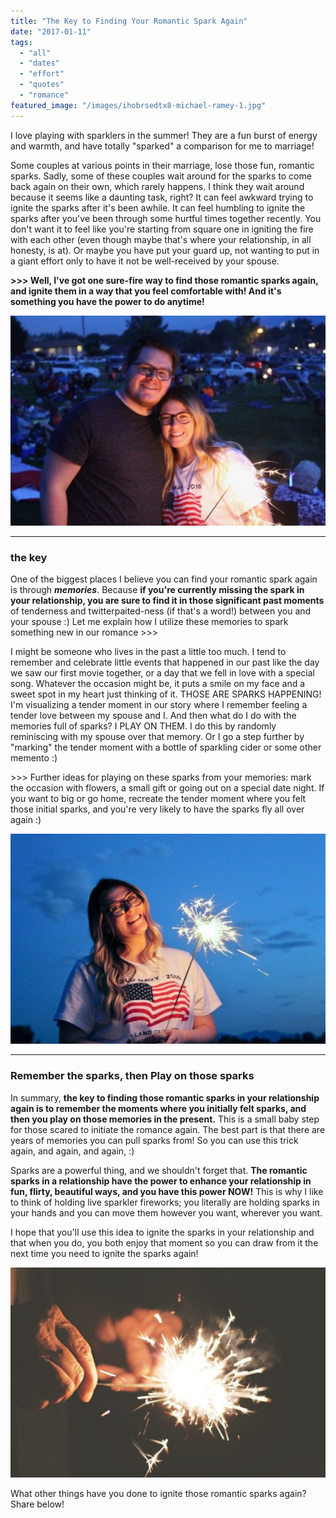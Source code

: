 ```yaml
---
title: "The Key to Finding Your Romantic Spark Again"
date: "2017-01-11"
tags:
  - "all"
  - "dates"
  - "effort"
  - "quotes"
  - "romance"
featured_image: "/images/ihobrsedtx8-michael-ramey-1.jpg"
---
```


I love playing with sparklers in the summer! They are a fun burst of energy and warmth, and have totally "sparked" a comparison for me to marriage!

Some couples at various points in their marriage, lose those fun, romantic sparks. Sadly, some of these couples wait around for the sparks to come back again on their own, which rarely happens. I think they wait around because it seems like a daunting task, right? It can feel awkward trying to ignite the sparks after it's been awhile. It can feel humbling to ignite the sparks after you've been through some hurtful times together recently. You don't want it to feel like you're starting from square one in igniting the fire with each other (even though maybe that's where your relationship, in all honesty, is at). Or maybe you have put your guard up, not wanting to put in a giant effort only to have it not be well-received by your spouse.

**\>>> Well, I've got one sure-fire way to find those romantic sparks again, and ignite them in a way that you feel comfortable with! And it's something you have the power to do anytime!**

![sparks in marriage, missing sparks in marriage, igniting sparks in marriage, igniting the sparks in marriage again, finding sparks in marriage again, marriage advice, marriage help](/images/IMG_1134-1.jpg)

* * *

### the key

One of the biggest places I believe you can find your romantic spark again is through _**memories**_. Because **if you're currently missing the spark in your relationship, you are sure to find it in those significant past moments** of tenderness and twitterpaited-ness (if that's a word!) between you and your spouse :) Let me explain how I utilize these memories to spark something new in our romance >>>

I might be someone who lives in the past a little too much. I tend to remember and celebrate little events that happened in our past like the day we saw our first movie together, or a day that we fell in love with a special song. Whatever the occasion might be, it puts a smile on my face and a sweet spot in my heart just thinking of it. THOSE ARE SPARKS HAPPENING! I'm visualizing a tender moment in our story where I remember feeling a tender love between my spouse and I. And then what do I do with the memories full of sparks? I PLAY ON THEM. I do this by randomly reminiscing with my spouse over that memory. Or I go a step further by "marking" the tender moment with a bottle of sparkling cider or some other memento :)

\>>> Further ideas for playing on these sparks from your memories: mark the occasion with flowers, a small gift or going out on a special date night. If you want to big or go home, recreate the tender moment where you felt those initial sparks, and you're very likely to have the sparks fly all over again :)

![sparks in marriage, missing sparks in marriage, igniting sparks in marriage, igniting the sparks in marriage again, finding sparks in marriage again, marriage advice, marriage help](/images/IMG_8740.jpg)

* * *

### Remember the sparks, then Play on those sparks

In summary, **the key to finding those romantic sparks in your relationship again is to remember the moments where you initially felt sparks, and then you play on those memories in the present.** This is a small baby step for those scared to initiate the romance again. The best part is that there are years of memories you can pull sparks from! So you can use this trick again, and again, and again, :)

Sparks are a powerful thing, and we shouldn't forget that. **The romantic sparks in a relationship have the power to enhance your relationship in fun, flirty, beautiful ways, and you have this power NOW!** This is why I like to think of holding live sparkler fireworks; you literally are holding sparks in your hands and you can move them however you want, wherever you want.

I hope that you'll use this idea to ignite the sparks in your relationship and that when you do, you both enjoy that moment so you can draw from it the next time you need to ignite the sparks again!

![sparks in marriage, missing sparks in marriage, igniting sparks in marriage, igniting the sparks in marriage again, finding sparks in marriage again, marriage advice, marriage help](/images/QrXgXMhCSouyhU7idq7g_IMG_8402.jpg)

What other things have you done to ignite those romantic sparks again? Share below!
